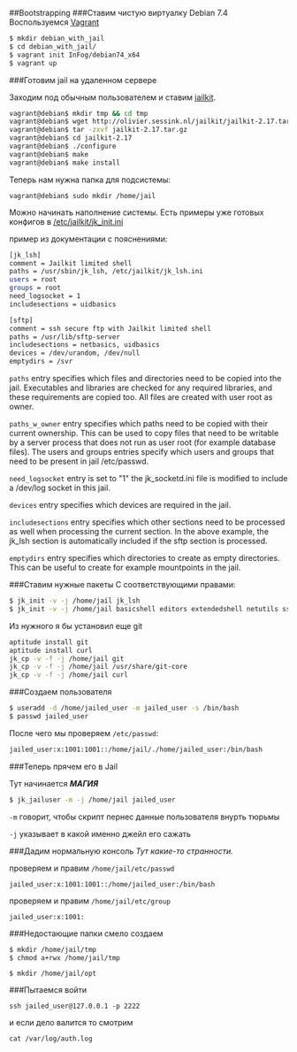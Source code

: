 ##Bootstrapping
###Ставим чистую виртуалку Debian 7.4
Воспользуемся [Vagrant](http://vagrantup.com)

```sh
$ mkdir debian_with_jail
$ cd debian_with_jail/
$ vagrant init InFog/debian74_x64
$ vagrant up
```

###Готовим jail на удаленном сервере

Заходим под обычным пользователем и ставим [jailkit](http://olivier.sessink.nl/jailkit/).

```sh
vagrant@debian$ mkdir tmp && cd tmp
vagrant@debian$ wget http://olivier.sessink.nl/jailkit/jailkit-2.17.tar.gz
vagrant@debian$ tar -zxvf jailkit-2.17.tar.gz
vagrant@debian$ cd jailkit-2.17
vagrant@debian$ ./configure
vagrant@debian$ make
vagrant@debian$ make install
```

Теперь нам нужна папка для подсистемы:

```
vagrant@debian$ sudo mkdir /home/jail
```

Можно начинать наполнение системы. Есть примеры уже готовых конфигов в [/etc/jailkit/jk_init.ini]({{site.baseurl}}/jk-init.html)

пример из документации с пояснениями:

```sh
[jk_lsh]
comment = Jailkit limited shell
paths = /usr/sbin/jk_lsh, /etc/jailkit/jk_lsh.ini
users = root
groups = root
need_logsocket = 1
includesections = uidbasics

[sftp]
comment = ssh secure ftp with Jailkit limited shell
paths = /usr/lib/sftp-server
includesections = netbasics, uidbasics
devices = /dev/urandom, /dev/null
emptydirs = /svr
```


`paths` entry specifies which files and directories need to be copied into the jail. Executables and libraries are checked for any required libraries, and these requirements are copied too. All files are created with user root as owner.

`paths_w_owner` entry specifies which paths need to be copied with their current ownership. This can be used to copy files that need to be writable by a server process that does not run as user root (for example database files). The users and groups entries specify which users and groups that need to be present in jail /etc/passwd.

`need_logsocket` entry is set to "1" the jk_socketd.ini file is modified to include a /dev/log socket in this jail.

`devices` entry specifies which devices are required in the jail.

`includesections` entry specifies which other sections need to be processed as well when processing the current section. In the above example, the jk_lsh section is automatically included if the sftp section is processed.

`emptydirs` entry specifies which directories to create as empty directories. This can be useful to create for example mountpoints in the jail.


###Ставим нужные пакеты
С соответствующими правами:

```sh
$ jk_init -v -j /home/jail jk_lsh
$ jk_init -v -j /home/jail basicshell editors extendedshell netutils ssh sftp scp
```
Из нужного я бы установил еще git

```sh
aptitude install git
aptitude install curl
jk_cp -v -f -j /home/jail git
jk_cp -v -f -j /home/jail /usr/share/git-core
jk_cp -v -f -j /home/jail curl
```

###Создаем пользователя

```sh
$ useradd -d /home/jailed_user -m jailed_user -s /bin/bash
$ passwd jailed_user
```

После чего мы проверяем `/etc/passwd`:

```sh
jailed_user:x:1001:1001::/home/jail/./home/jailed_user:/bin/bash
```

###Теперь прячем его в Jail

Тут начинается ***МАГИЯ***

```sh
$ jk_jailuser -m -j /home/jail jailed_user
```

`-m` говорит, чтобы скрипт пернес данные пользователя внурть тюрьмы

`-j` указывает в какой именно джейл его сажать

###Дадим нормальную консоль
 *Тут какие-то странности.*

проверяем и правим `/home/jail/etc/passwd`

```
jailed_user:x:1001:1001::/home/jailed_user:/bin/bash
```

проверяем и правим `/home/jail/etc/group`

```
jailed_user:x:1001:
```

###Недостающие папки смело создаем

```sh
$ mkdir /home/jail/tmp
$ chmod a+rwx /home/jail/tmp
```

```
$ mkdir /home/jail/opt
```

###Пытаемся войти

`ssh jailed_user@127.0.0.1 -p 2222`

и если дело валится то смотрим

`cat /var/log/auth.log`


